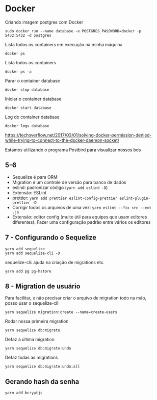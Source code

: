 # Docker

Criando imagem postgres com Docker
```
sudo docker run --name database -e POSTGRES_PASSWORD=docker -p 5432:5432 -d postgres
```

Lista todos os containers em execução na minha máquina
```
docker ps
```

Lista todos os containers
```
docker ps -a
```

Parar o container database
```
docker stop database
```

Iniciar o container database
```
docker start database
```

Log do container database
```
docker logs database
```

https://techoverflow.net/2017/03/01/solving-docker-permission-denied-while-trying-to-connect-to-the-docker-daemon-socket/

Estamos utilizando o programa Postbird para visualizar nossos bds

## 5-6
- Sequelize é para ORM
- Migration é um controle de versão para banco de dados
- eslind: padronizar código (```yarn add eslind -D```)
- Extensão: ESLint
- prettier: ```yarn add prettier eslint-config-prettier eslint-plugin-prettier -D```
- Corrigir todos os arquivos de uma vez: ```yarn eslint --fix src --ext .js```
- Extensão: editor config (muito útil para equipes que usam editores diferentes). Fazer uma configuração padrão entre vários os editores

## 7 - Configurando o Sequelize
```
yarn add sequelize
yarn add sequelize-cli -D
```

sequelize-cli: ajuda na criação de migrations etc.

```
yarn add pg pg-hstore
```

## 8 - Migration de usuário
Para facilitar, e não precisar criar o arquivo de migration todo na mão, posso usar o sequelize-cli
```
yarn sequelize migration:create --name=create-users
```

Rodar nossa primeira migration
```
yarn sequelize db:migrate
```

Defaz a última migration
```
yarn sequelize db:migrate:undo
```

Defaz todas as migrations
```
yarn sequelize db:migrate:undo:all
```

## Gerando hash da senha
```
yarn add bcryptjs
```
